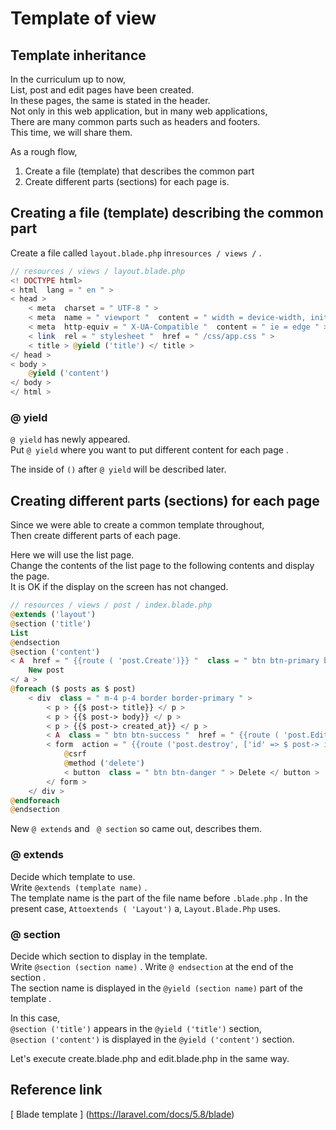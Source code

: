 #  Template of view

##  Template inheritance
In the curriculum up to now,  
List, post and edit pages have been created.  
In these pages, the same is stated in the header.  
Not only in this web application, but in many web applications,  
There are many common parts such as headers and footers.  
This time, we will share them.  

As a rough flow,
1. Create a file (template) that describes the common part
2. Create different parts (sections) for each page
is.

##  Creating a file (template) describing the common part
Create a file called `layout.blade.php` in` resources / views / ` .

```php
// resources / views / layout.blade.php
<! DOCTYPE html>
< html  lang = " en " >
< head >
    < meta  charset = " UTF-8 " >
    < meta  name = " viewport "  content = " width = device-width, initial-scale = 1.0 " >
    < meta  http-equiv = " X-UA-Compatible "  content = " ie = edge " >
    < link  rel = " stylesheet "  href = " /css/app.css " >
    < title > @yield ('title') </ title >
</ head >
< body >
    @yield ('content')
</ body >
</ html >
```

### @ yield 
`@ yield` has newly appeared.  
Put `@ yield` where you want to put different content for each page .  

The inside of `()` after `@ yield` will be described later.  

##  Creating different parts (sections) for each page
Since we were able to create a common template throughout,  
Then create different parts of each page.  

Here we will use the list page.  
Change the contents of the list page to the following contents and display the page.  
It is OK if the display on the screen has not changed.  

```php
// resources / views / post / index.blade.php
@extends ('layout')
@section ('title')
List
@endsection
@section ('content')
< A  href = " {{route ( 'post.Create')}} "  class = " btn btn-primary btn-block " >
    New post
</ a >
@foreach ($ posts as $ post)
    < div  class = " m-4 p-4 border border-primary " >
        < p > {{$ post-> title}} </ p >
        < p > {{$ post-> body}} </ p >
        < p > {{$ post-> created_at}} </ p >
        < A  class = " btn btn-success "  href = " {{route ( 'post.Edit', [ 'id' => $ post-> id])}} " > Edit </ a >
        < form  action = " {{route ('post.destroy', ['id' => $ post-> id])}} "  method = " post "  class = " d-inline " >
            @csrf
            @method ('delete')
            < button  class = " btn btn-danger " > Delete </ button >
        </ form >
    </ div >
@endforeach
@endsection
```

New `@ extends` and ` @ section` so came out, describes them.  

### @ extends 
Decide which template to use.  
Write `@extends (template name)` .  
The template name is the part of the file name before `.blade.php` .
In the present case, `Attoextends ( 'Layout')` a, `Layout.Blade.Php` uses.  

### @ section 
Decide which section to display in the template.  
Write `@section (section name)` .
Write `@ endsection` at the end of the section .  
The section name is displayed in the `@yield (section name)` part of the template .  

In this case,  
`@section ('title')` appears in the `@yield ('title')` section,    
`@section ('content')` is displayed in the `@yield ('content')` section.  

Let's execute create.blade.php and edit.blade.php in the same way.

##  Reference link
[ Blade template ] (https://laravel.com/docs/5.8/blade)